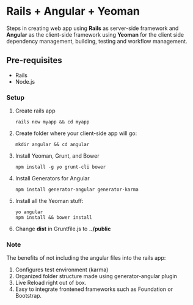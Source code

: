 # Rails + Angular + Yeoman
Steps in creating web app using **Rails** as server-side framework and
**Angular** as the client-side framework using **Yeoman** for the client
side dependency management, building, testing and workflow management.

## Pre-requisites
* Rails
* Node.js

### Setup
1. Create rails app
    ```
    rails new myapp && cd myapp
    ```
2. Create folder where your client-side app will go:
    ```
    mkdir angular && cd angular
    ```
3. Install Yeoman, Grunt, and Bower
    ```
    npm install -g yo grunt-cli bower
    ```
4. Install Generators for Angular
    ```
    npm install generator-angular generator-karma
    ```
5. Install all the Yeoman stuff:
    ```
    yo angular
    npm install && bower install
    ```
6. Change **dist** in Gruntfile.js to **../public**


### Note
The benefits of not including the angular files into the rails app:

1. Configures test environment (karma)
2. Organized folder structure made using generator-angular plugin
3. Live Reload right out of box.
4. Easy to integrate frontened frameworks such as Foundation or
   Bootstrap.

